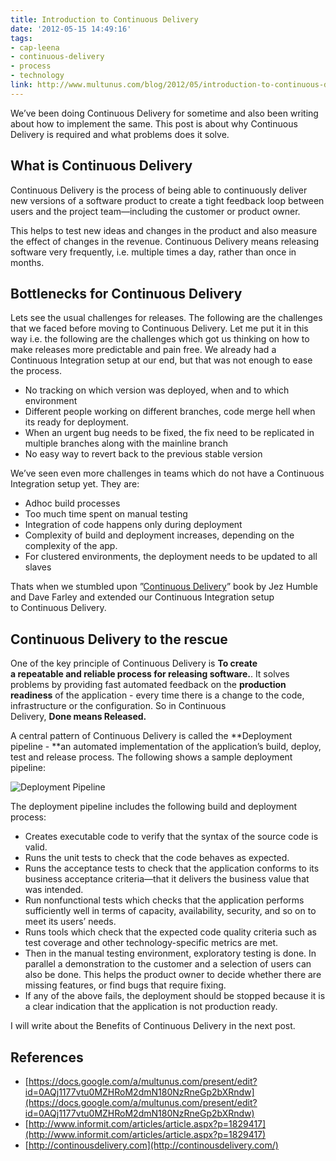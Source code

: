 ```yaml
---
title: Introduction to Continuous Delivery
date: '2012-05-15 14:49:16'
tags:
- cap-leena
- continuous-delivery
- process
- technology
link: http://www.multunus.com/blog/2012/05/introduction-to-continuous-delivery/
---
```


We’ve been doing Continuous Delivery for sometime and also been writing about how to implement the same. This post is about why Continuous Delivery is required and what problems does it solve.

## What is Continuous Delivery
Continuous Delivery is the process of being able to continuously deliver new versions of a software product to create a tight feedback loop between users and the project team—including the customer or product owner.

This helps to test new ideas and changes in the product and also measure the effect of changes in the revenue. Continuous Delivery means releasing software very frequently, i.e. multiple times a day, rather than once in months.

## Bottlenecks for Continuous Delivery
Lets see the usual challenges for releases. The following are the challenges that we faced before moving to Continuous Delivery. Let me put it in this way i.e. the following are the challenges which got us thinking on how to make releases more predictable and pain free. We already had a Continuous Integration setup at our end, but that was not enough to ease the process.

- No tracking on which version was deployed, when and to which environment
- Different people working on different branches, code merge hell when its ready for deployment.
- When an urgent bug needs to be fixed, the fix need to be replicated in multiple branches along with the mainline branch
- No easy way to revert back to the previous stable version

We’ve seen even more challenges in teams which do not have a Continuous Integration setup yet. They are:

- Adhoc build processes
- Too much time spent on manual testing
- Integration of code happens only during deployment
- Complexity of build and deployment increases, depending on the complexity of the app.
- For clustered environments, the deployment needs to be updated to all slaves

Thats when we stumbled upon ”[Continuous Delivery](http://www.informit.com/store/product.aspx?isbn=0321601912&WT.DCSext.w_ptgrevartcl=Continuous+Delivery%3a+Reliable+Software+Releases+through+Build%2c+Test%2c+and+Deployment+Automation_1641923_ISBNTopCover)” book by Jez Humble and Dave Farley and extended our Continuous Integration setup to Continuous Delivery.


## Continuous Delivery to the rescue

One of the key principle of Continuous Delivery is **To create a repeatable and reliable process for releasing software.**. It solves problems by providing fast automated feedback on the **production readiness** of the application - every time there is a change to the code, infrastructure or the configuration. So in Continuous Delivery, **Done means Released.**

A central pattern of Continuous Delivery is called the **Deployment pipeline - **an automated implementation of the application’s build, deploy, test and release process. The following shows a sample deployment pipeline:


![Deployment Pipeline](https://s3.amazonaws.com/multunus-cdimages/pipeline.png)


The deployment pipeline includes the following build and deployment process:

- Creates executable code to verify that the syntax of the source code is valid.
- Runs the unit tests to check that the code behaves as expected.
- Runs the acceptance tests to check that the application conforms to its business acceptance criteria—that it delivers the business value that was intended.
- Run nonfunctional tests which checks that the application performs sufficiently well in terms of capacity, availability, security, and so on to meet its users’ needs.
- Runs tools which check that the expected code quality criteria such as test coverage and other technology-specific metrics are met.
- Then in the manual testing environment, exploratory testing is done. In parallel a demonstration to the customer and a selection of users can also be done. This helps the product owner to decide whether there are missing features, or find bugs that require fixing.
- If any of the above fails, the deployment should be stopped because it is a clear indication that the application is not production ready.

I will write about the Benefits of Continuous Delivery in the next post.

## References

-  [https://docs.google.com/a/multunus.com/present/edit?id=0AQj1177vtu0MZHRoM2dmN180NzRneGp2bXRndw](https://docs.google.com/a/multunus.com/present/edit?id=0AQj1177vtu0MZHRoM2dmN180NzRneGp2bXRndw)
- [http://www.informit.com/articles/article.aspx?p=1829417](http://www.informit.com/articles/article.aspx?p=1829417)
- [http://continousdelivery.com](http://continousdelivery.com/)
